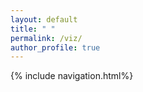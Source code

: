 ```yaml
---
layout: default
title: " "
permalink: /viz/
author_profile: true
---
```

{% include navigation.html%}
